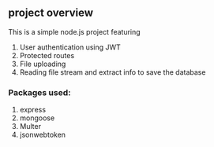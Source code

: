## project overview
This is a simple node.js project featuring
1. User authentication using JWT 
2. Protected routes
3. File uploading
4. Reading file stream and extract info to save the database

### Packages used:
1. express
2. mongoose
3. Multer
4. jsonwebtoken
